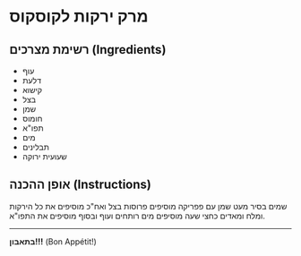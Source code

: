 # מרק ירקות לקוסקוס

## רשימת מצרכים (Ingredients)
- עוף
- דלעת
- קישוא
- בצל
- שמן
- חומוס
- תפו"א
- מים
- תבלינים
- שעועית ירוקה

## אופן ההכנה (Instructions)
שמים בסיר מעט שמן עם פפריקה מוסיפים פרוסות בצל ואח"כ מוסיפים את כל הירקות ומלח ומאדים כחצי שעה מוסיפים מים רותחים  ועוף ובסוף מוסיפים את התפו"א.


---
**בתאבון!!!** (Bon Appétit!)
